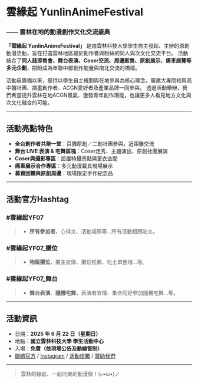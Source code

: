 # 雲緣起 YunlinAnimeFestival

### —— 雲林在地的動漫創作文化交流盛典

**「雲緣起 YunlinAnimeFestival」** 是由雲林科技大學學生自主發起、主辦的原創動漫活動，旨在打造雲林地區屬於創作者與粉絲的同人與次文化交流平台。
活動結合了 ​**同人誌即售會、舞台表演、Coser交流、周邊販售、原創展示、痛車展覽等多元企劃**​，期盼成為串聯中部創作能量與南北交流的橋樑。

活動自籌備以來，堅持以學生自主規劃與在地參與為核心理念，廣邀大專院校與高中職社團、插畫創作者、ACGN愛好者及產業品牌一同參與。
透過活動舉辦，我們希望提升雲林在地ACGN風氣、激發青年創作潛能，也讓更多人看見地方文化與次文化融合的可能。

---

## 活動亮點特色

* ​**全台創作者共聚一堂**​：百攤原創／二創社團參與，近距離交流
* ​**舞台 LIVE 表演 & 宅舞區塊**​：Coser走秀、主題演出、原創社團展演
* ​**Coser與攝影專區**​：設置特攝景點與更衣空間
* ​**痛車展示合作專區**​：多元動漫載具現場展示
* ​**募資回饋與原創周邊**​：現場限定手作紀念品

---

## **活動官方Hashtag**

### #雲緣起YF07

> - **所有參加者**，心得文、活動場照等...所有活動相關貼文。

### #雲緣起YF07_攤位

> - **物販攤位**，攤主宣傳、攤位推薦、吃土單整理...等。

### #雲緣起YF07_舞台

> - **舞台表演**、**隨機宅舞**，表演者宣傳、集合同好參加隨機宅舞...等。

---

## 活動資訊

- 日期：**2025 年 6 月 22 日（星期日）**
- 地點：**國立雲林科技大學 學生活動中心**
- 入場：**免費（依現場公告及動線管制）**
- [聯絡官方](https://www.facebook.com/YunlinAnimeFestival) / [Instagram](https://www.instagram.com/yunlinanimefestival) / [活動信箱](mailto:yunlinanimefestival@gmail.com) / [贊助我們](mailto:yunlinanimefestival@gmail.com?subject=雲緣起活動贊助洽詢)

---

> 雲林的緣起、一起同樂的動漫祭！(๑•̀ω•́)ノ